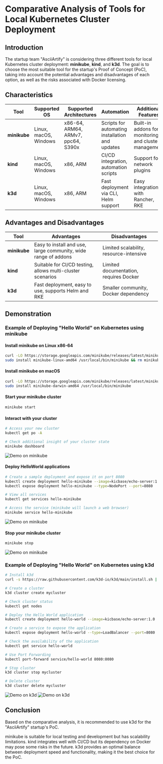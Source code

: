 # Comparative Analysis of Tools for Local Kubernetes Cluster Deployment

## Introduction

The startup team "AsciiArtify" is considering three different tools for local Kubernetes cluster deployment: **minikube**, **kind**, and **k3d**. The goal is to choose the most suitable tool for the startup's Proof of Concept (PoC), taking into account the potential advantages and disadvantages of each option, as well as the risks associated with Docker licensing.

## Characteristics

| **Tool**     | **Supported OS**      | **Supported Architectures**        | **Automation**                                  | **Additional Features**                               |
|--------------|-----------------------|------------------------------------|-------------------------------------------------|-------------------------------------------------------|
| **minikube** | Linux, macOS, Windows | x86-64, ARM64, ARMv7, ppc64, S390x | Scripts for automating installation and updates | Built-in addons for monitoring and cluster management |
| **kind**     | Linux, macOS, Windows | x86, ARM                           | CI/CD integration, automation scripts           | Support for network plugins                           |
| **k3d**      | Linux, macOS, Windows | x86, ARM                           | Fast deployment via CLI, Helm support           | Easy integration with Rancher, RKE                    |

## Advantages and Disadvantages

| **Tool**     | **Advantages**                                                 | **Disadvantages**                       |
|--------------|----------------------------------------------------------------|-----------------------------------------|
| **minikube** | Easy to install and use, large community, wide range of addons | Limited scalability, resource-intensive |
| **kind**     | Suitable for CI/CD testing, allows multi-cluster scenarios     | Limited documentation, requires Docker  |
| **k3d**      | Fast deployment, easy to use, supports Helm and RKE            | Smaller community, Docker dependency    |

## Demonstration

### Example of Deploying "Hello World" on Kubernetes using minikube

#### Install minikube on Linux x86-64
```bash
curl -LO https://storage.googleapis.com/minikube/releases/latest/minikube-linux-amd64
sudo install minikube-linux-amd64 /usr/local/bin/minikube && rm minikube-linux-amd64
```

#### Install minikube on macOS
```bash
curl -LO https://storage.googleapis.com/minikube/releases/latest/minikube-darwin-amd64
sudo install minikube-darwin-amd64 /usr/local/bin/minikube
```
#### Start your minikube cluster
```bash
minikube start
```

#### Interact with your cluster
```bash
# Access your new cluster
kubectl get po -A

# Check additional insight of your cluster state
minikube dashboard
```
![Demo on minikube](demo-minikube-dashboard.png)

#### Deploy HelloWorld applications
```bash
# Create a sample deployment and expose it on port 8080
kubectl create deployment hello-minikube --image=kicbase/echo-server:1.0
kubectl expose deployment hello-minikube --type=NodePort --port=8080

# View all services
kubectl get services hello-minikube

# Access the service (minikube will launch a web browser)
minikube service hello-minikube
```
![Demo on minikube](demo-minikube-helloworld.png)

#### Stop your minikube cluster
```bash
minikube stop
```

![Demo on minikube](demo-minikube.gif)

### Example of Deploying "Hello World" on Kubernetes using k3d

```bash
# Install k3d
curl -s https://raw.githubusercontent.com/k3d-io/k3d/main/install.sh | bash

# Create a cluster
k3d cluster create mycluster

# Check cluster status
kubectl get nodes

# Deploy the Hello World application
kubectl create deployment hello-world --image=kicbase/echo-server:1.0

# Create a service to expose the application
kubectl expose deployment hello-world --type=LoadBalancer --port=8080

# Check the availability of the application
kubectl get service hello-world

# Use Port Forwarding
kubectl port-forward service/hello-world 8080:8080

# Stop cluster
k3d cluster stop mycluster

# Delete cluster
k3d cluster delete mycluster
```
![Demo on k3d](demo-k3d-helloworld.png)
![Demo on k3d](demo-k3d.gif)

## Conclusion
Based on the comparative analysis, it is recommended to use k3d for the "AsciiArtify" startup's PoC.

minikube is suitable for local testing and development but has scalability limitations.
kind integrates well with CI/CD but its dependency on Docker may pose some risks in the future.
k3d provides an optimal balance between deployment speed and functionality, making it the best choice for the PoC.